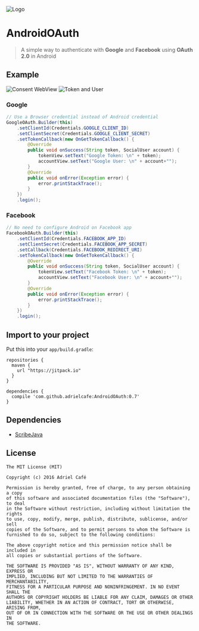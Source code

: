 ![Logo](https://raw.githubusercontent.com/adrielcafe/AndroidOAuth/master/logo.png)

# AndroidOAuth
> A simple way to authenticate with **Google** and **Facebook** using **OAuth 2.0** in Android

## Example
![Consent WebView](https://raw.githubusercontent.com/adrielcafe/AndroidOAuth/master/screenshots/consent-webview.jpg) ![Token and User](https://raw.githubusercontent.com/adrielcafe/AndroidOAuth/master/screenshots/token-user.jpg)

### Google
```java
// Use a Browser credential instead of Android credential
GoogleOAuth.Builder(this)
    .setClientId(Credentials.GOOGLE_CLIENT_ID)
    .setClientSecret(Credentials.GOOGLE_CLIENT_SECRET)
    .setTokenCallback(new OnGetTokenCallback() {
        @Override
        public void onSuccess(String token, SocialUser account) {
            tokenView.setText("Google Token: \n" + token);
            accountView.setText("Google User: \n" + account+"");
        }
        @Override
        public void onError(Exception error) {
            error.printStackTrace();
        }
    })
    .login();
```

### Facebook
```java
// No need to configure Android on Facebook app
FacebookOAuth.Builder(this)
    .setClientId(Credentials.FACEBOOK_APP_ID) 
    .setClientSecret(Credentials.FACEBOOK_APP_SECRET)
    .setCallback(Credentials.FACEBOOK_REDIRECT_URI)
    .setTokenCallback(new OnGetTokenCallback() {
        @Override
        public void onSuccess(String token, SocialUser account) {
            tokenView.setText("Facebook Token: \n" + token);
            accountView.setText("Facebook User: \n" + account+"");
        }
        @Override
        public void onError(Exception error) {
            error.printStackTrace();
        }
    })
    .login();
```

## Import to your project
Put this into your `app/build.gradle`:
```
repositories {
  maven {
    url "https://jitpack.io"
  }
}

dependencies {
  compile 'com.github.adrielcafe:AndroidOAuth:0.7'
}
```

## Dependencies
* [ScribeJava](https://github.com/scribejava/scribejava)

## License
```
The MIT License (MIT)

Copyright (c) 2016 Adriel Café

Permission is hereby granted, free of charge, to any person obtaining a copy
of this software and associated documentation files (the "Software"), to deal
in the Software without restriction, including without limitation the rights
to use, copy, modify, merge, publish, distribute, sublicense, and/or sell
copies of the Software, and to permit persons to whom the Software is
furnished to do so, subject to the following conditions:

The above copyright notice and this permission notice shall be included in
all copies or substantial portions of the Software.

THE SOFTWARE IS PROVIDED "AS IS", WITHOUT WARRANTY OF ANY KIND, EXPRESS OR
IMPLIED, INCLUDING BUT NOT LIMITED TO THE WARRANTIES OF MERCHANTABILITY,
FITNESS FOR A PARTICULAR PURPOSE AND NONINFRINGEMENT. IN NO EVENT SHALL THE
AUTHORS OR COPYRIGHT HOLDERS BE LIABLE FOR ANY CLAIM, DAMAGES OR OTHER
LIABILITY, WHETHER IN AN ACTION OF CONTRACT, TORT OR OTHERWISE, ARISING FROM,
OUT OF OR IN CONNECTION WITH THE SOFTWARE OR THE USE OR OTHER DEALINGS IN
THE SOFTWARE.
```